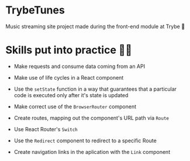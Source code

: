 # TrybeTunes
Music streaming site project made during the front-end module at Trybe 💚

# Skills put into practice 👨‍💻

  * Make requests and consume data coming from an API

  * Make use of life cycles in a React component

  * Use the `setState` function in a way that guarantees that a particular code is executed only after it's state is updated
  
  * Make correct use of the `BrowserRouter` component

  * Create routes, mapping out the component's URL path via `Route` 

  * Use React Router's `Switch`

  * Use the `Redirect` component to redirect to a specific Route

  * Create navigation links in the aplication with the `Link` component
